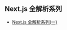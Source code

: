 ## Next.js 全解析系列
- [Next.js 全解析系列(一)](https://github.com/HJianfeng/nextjs/blob/master/lessons/lesson1.md)
